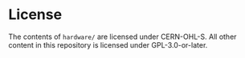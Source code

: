 # License

The contents of `hardware/` are licensed under CERN-OHL-S. All other content in this repository is licensed under GPL-3.0-or-later.